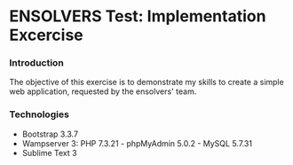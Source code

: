 # ENSOLVERS Test: Implementation Excercise

### Introduction
The objective of this exercise is to demonstrate my skills to create a simple web application, requested by the ensolvers' team.


### Technologies
* Bootstrap 3.3.7
* Wampserver 3: PHP 7.3.21 - phpMyAdmin 5.0.2 - MySQL 5.7.31
* Sublime Text 3

